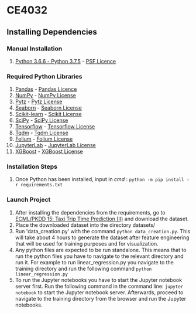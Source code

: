 # CE4032

## Installing Dependencies

### Manual Installation
1. [Python 3.6.6 - Python 3.7.5](https://www.python.org/downloads/) - [PSF Licence](https://docs.python.org/3/license.html)

### Required Python Libraries
1. [Pandas](https://pandas.pydata.org/) - [Pandas Licence](https://pandas.pydata.org/pandas-docs/stable/getting_started/overview.html#license)
2. [NumPy](https://numpy.org/) - [NumPy License](https://numpy.org/license.html)
3. [Pytz](https://pypi.org/project/pytz/) - [Pytz License](https://github.com/newvem/pytz/blob/master/LICENSE.txt)
4. [Seaborn](https://seaborn.pydata.org/) - [Seaborn License](https://github.com/mwaskom/seaborn/blob/master/LICENSE)
5. [Scikit-learn](https://scikit-learn.org/stable/) - [Scikit License](https://github.com/scikit-learn/scikit-learn/blob/master/COPYING)
6. [SciPy](https://www.scipy.org/index.html) - [SciPy License](https://www.scipy.org/scipylib/license.html)
7. [Tensorflow](https://www.tensorflow.org/) - [Tensorflow License](https://github.com/tensorflow/tensorflow/blob/master/LICENSE)
8. [Tqdm](https://github.com/tqdm/tqdm) - [Tqdm License](https://github.com/tqdm/tqdm/blob/master/LICENCE)
9. [Folium](https://python-visualization.github.io/folium/) - [Folium License](https://github.com/python-visualization/folium/blob/master/LICENSE.txt)
10. [JupyterLab](https://jupyterlab.readthedocs.io/en/stable/) - [JupyterLab License](https://github.com/jupyterlab/jupyterlab/blob/master/LICENSE)
11. [XGBoost](https://xgboost.readthedocs.io/en/latest/) - [XGBoost License](https://github.com/dmlc/xgboost/blob/master/LICENSE)

### Installation Steps
1. Once Python has been installed, input in _cmd_ : `python -m pip install -r requirements.txt`

### Launch Project
1. After installing the dependencies from the requirements, go to [ECML/PKDD 15: Taxi Trip Time Prediction (II)](https://www.kaggle.com/c/pkdd-15-taxi-trip-time-prediction-ii/data) and download the dataset.
2. Place the downloaded dataset into the directory datasets/
3. Run 'data_creation.py' with the command `python data_creation.py`. This will take about 4 hours to generate the dataset after feature engineering that will be used for training purposes and for visualization.
4. Any python files are expected to be run standalone. This means that to run the python files you have to navigate to the relevant directory and run it. For example to run linear_regression.py you navigate to the training directory and run the following command `python linear_regression.py`
5. To run the Jupyter notebooks you have to start the Jupyter notebook server first. Run the following command in the command line: `jupyter notebook` to start the Jupyter notebook server. Afterwards, proceed to navigate to the training directory from the browser and run the Jupyter notebooks.
